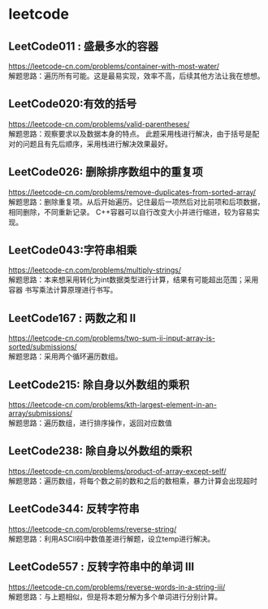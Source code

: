 # leetcode

## LeetCode011 : 盛最多水的容器        
https://leetcode-cn.com/problems/container-with-most-water/ <br>
解题思路：遍历所有可能。这是最易实现，效率不高，后续其他方法让我在想想。

## LeetCode020:有效的括号      
https://leetcode-cn.com/problems/valid-parentheses/ <br>
解题思路：观察要求以及数据本身的特点。
此题采用栈进行解决，由于括号是配对的问题且有先后顺序，采用栈进行解决效果最好。

## LeetCode026: 删除排序数组中的重复项      
https://leetcode-cn.com/problems/remove-duplicates-from-sorted-array/ <br>
解题思路：删除重复项。从后开始遍历。记住最后一项然后对比前项和后项数据，相同删除，不同重新记录。
C++容器可以自行改变大小并进行缩进，较为容易实现。

## LeetCode043:字符串相乘           
https://leetcode-cn.com/problems/multiply-strings/ <br>
解题思路：本来想采用转化为int数据类型进行计算，结果有可能超出范围；采用容器 书写乘法计算原理进行书写。

## LeetCode167 : 两数之和 II
https://leetcode-cn.com/problems/two-sum-ii-input-array-is-sorted/submissions/<br>
解题思路：采用两个循环遍历数组。

## LeetCode215: 除自身以外数组的乘积                 
https://leetcode-cn.com/problems/kth-largest-element-in-an-array/submissions/ <br>
解题思路：遍历数组，进行排序操作，返回对应数值

## LeetCode238: 除自身以外数组的乘积                 
https://leetcode-cn.com/problems/product-of-array-except-self/ <br>
解题思路：遍历数组，将每个数之前的数和之后的数相乘，暴力计算会出现超时

## LeetCode344: 反转字符串          
https://leetcode-cn.com/problems/reverse-string/ <br>
解题思路：利用ASCII码中数值差进行解题，设立temp进行解决。

## LeetCode557 : 反转字符串中的单词 III      
https://leetcode-cn.com/problems/reverse-words-in-a-string-iii/ <br>
解题思路：与上题相似，但是将本题分解为多个单词进行分别计算。



